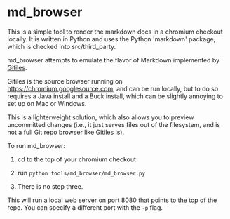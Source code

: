 # md_browser

This is a simple tool to render the markdown docs in a chromium checkout
locally. It is written in Python and uses the Python 'markdown' package,
which is checked into src/third_party.

md_browser attempts to emulate the flavor of Markdown implemented by
[Gitiles](https://gerrit.googlesource.com/gitiles/+/master/Documentation/markdown.md).

Gitiles is the source browser running on https://chromium.googlesource.com,
and can be run locally, but to do so requires a Java install and a Buck
install, which can be slightly annoying to set up on Mac or Windows.

This is a lighterweight solution, which also allows you to preview uncommitted
changes (i.e., it just serves files out of the filesystem, and is not a
full Git repo browser like Gitiles is).

To run md_browser:

1. cd to the top of your chromium checkout

2. run `python tools/md_browser/md_browser.py`

3. There is no step three.

This will run a local web server on port 8080 that points to the top
of the repo.  You can specify a different port with the `-p` flag.
